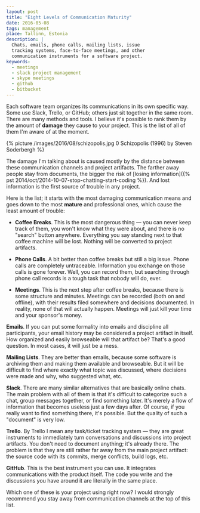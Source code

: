 ```yaml
---
layout: post
title: "Eight Levels of Communication Maturity"
date: 2016-05-08
tags: management
place: Tallinn, Estonia
description: |
  Chats, emails, phone calls, mailing lists, issue
  tracking systems, face-to-face meetings, and other
  communication instruments for a software project.
keywords:
  - meetings
  - slack project management
  - skype meetings
  - github
  - bitbucket
---
```


Each software team organizes its communications in its own
specific way. Some use Slack, Trello, or GitHub; others just sit together
in the same room. There are many methods and tools. I believe
it's possible to rank them by the amount of **damage** they cause
to your project. This is the list of all of them I'm aware of at the moment.

<!--more-->

{% picture /images/2016/08/schizopolis.jpg 0 Schizopolis (1996) by Steven Soderbergh %}

The damage I'm talking about is caused mostly by the distance between these communication
channels and project artifacts. The farther away people stay from documents,
the bigger the risk of [losing information]({% pst 2014/oct/2014-10-07-stop-chatting-start-coding %}).
And lost information is the first source of trouble in any project.

Here is the list; it starts with the most damaging communication means
and goes down to the most **mature** and professional ones, which cause the
least amount of trouble:

  * **Coffee Breaks**.
    This is the most dangerous thing &mdash; you can never
    keep track of them, you won't know what they were about, and there
    is no "search" button anywhere. Everything you say standing next
    to that coffee machine will be lost. Nothing will be converted
    to project artifacts.

  * **Phone Calls**.
    A bit better than coffee breaks but still a big issue. Phone calls
    are completely untraceable. Information you
    exchange on those calls is gone forever. Well, you can record them,
    but searching through phone call records is a tough task that nobody will
    do, ever.

  * **Meetings**.
    This is the next step after coffee breaks, because there is some structure
    and minutes. Meetings can be recorded (both on and offline), with their results filed somewhere
    and decisions documented. In reality, none of that will actually happen.
    Meetings will just kill your time and your sponsor's money.

  **Emails**.
    If you can put some formality into emails and discipline all participants,
    your email history may be considered a project artifact in itself. How
    organized and easily browseable will that artifact be? That's a good question.
    In most cases, it will just be a mess.

  **Mailing Lists**.
    They are better than emails, because some software is archiving them and
    making them available and browseable. But it will be difficult to find where
    exactly what topic was discussed, where decisions were made and why,
    who suggested what, etc.

  **Slack**.
    There are many similar alternatives that are basically online chats.
    The main problem with all of them is that it's difficult to categorize
    such a chat, group messages together, or find something later. It's merely a flow
    of information that becomes useless just a few days after. Of course,
    if you really want to find something there, it's possible. But the quality
    of such a "document" is very low.

  **Trello**.
    By Trello I mean any task/ticket tracking system &mdash; they are great instruments
    to immediately turn conversations and discussions into project artifacts.
    You don't need to document anything; it's already there. The problem is
    that they are still rather far away from the main project artifact:
    the source code with its commits, merge conflicts, build logs, etc.

  **GitHub**.
    This is the best instrument you can use. It integrates communications
    with the product itself. The code you write and the discussions you
    have around it are literally in the same place.

Which one of these is your project using right now? I would strongly recommend
you stay away from communication channels at the top of this list.
